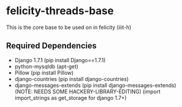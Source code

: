 felicity-threads-base
=====================

This is the core base to be used on in felicity (iiit-h)

Required Dependencies
---------------------
+ Django 1.7.1 (pip install Django==1.7.1)
+ python-mysqldb (apt-get)
+ Pillow (pip install Pillow)
+ django-countries (pip install django-countries)
+ django-messages-extends (pip install django-messages-extends) (NOTE: NEEDS SOME HACKERY-LIBRARY-EDITING) (import import_strings as get_storage for django 1.7+)
